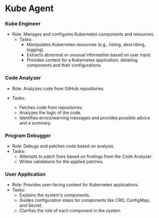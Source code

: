 # Kube Agent

### Kube Engineer

- Role: Manages and configures Kubernetes components and resources.
  - Tasks:
    - Manipulates Kubernetes resources (e.g., listing, describing, logging).
    - Extracts abnormal or unusual information based on user input.
    - Provides context for a Kubernetes application, detailing components and their configurations.

### Code Analyzer

- Role: Analyzes code from GitHub repositories.

- Tasks:
  - Fetches code from repositories.
  - Analyzes the logic of the code.
  - Identifies errors/warning messages and provides possible advice and a summary.

### Program Debugger

- Role: Debugs and patches code based on analysis.
- Tasks:
  - Attempts to patch fixes based on findings from the Code Analyzer.
  - Writes validations for the applied patches.

### User Application

- Role: Provides user-facing context for Kubernetes applications.
- Tasks:
  - Explains the system's components.
  - Guides configuration steps for components like CRD, ConfigMap, and Secret.
  - Clarifies the role of each component in the system